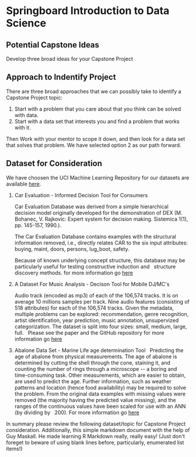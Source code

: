 # Springboard Introduction to Data Science
## Potential Capstone Ideas
Develop three broad ideas for your Capstone Project

## Approach to Indentify Project
There are three broad approaches that we can possibly take to identify a Capstone Project topic:

1. Start with a problem that you care about that you think can be solved with data. 
2. Start with a data set that interests you and find a problem that works with it.

Then Work with your mentor to scope it down, and then look for a data set that solves that problem. 
We have selected option 2 as our path forward.

## Dataset for Consideration
We have choosen the UCI Machine Learning Repository for our datasets are available [here](http://archive.ics.uci.edu/ml/index.php).

1. Car Evaluation - Informed Decision Tool for Consumers

   Car Evaluation Database was derived from a simple hierarchical decision model originally developed for the demonstration of DEX
   (M. Bohanec, V. Rajkovic: Expert system for decision making. Sistemica 1(1), pp. 145-157, 1990.). 
   
   The Car Evaluation Database contains examples with the structural information removed, i.e., directly relates CAR to the six input
   attributes: buying, maint, doors, persons, lug_boot, safety.
   
   Because of known underlying concept structure, this database may be particularly useful for testing constructive induction and
   structure discovery methods. for more information go [here](http://archive.ics.uci.edu/ml/datasets/Car+Evaluation)

2. A Dataset For Music Analysis - Decison Tool for Mobile DJ/MC's

   Audio track (encoded as mp3) of each of the 106,574 tracks. It is on average 10 millions samples per track.
   Nine audio features (consisting of 518 attributes) for each of the 106,574 tracks.
   Given the metadata, multiple problems can be explored: recommendation, genre recognition, artist identification, year prediction,
   music annotation, unsupervized categorization. The dataset is split into four sizes: small, medium, large, full.
   Please see the paper and the GitHub repository for more information go [here](https://github.com/mdeff/fma)
   
3. Abalone Data Set - Marine Life age determination Tool
   Predicting the age of abalone from physical measurements.  The age of abalone is determined by cutting the shell through the cone,
   staining it, and counting the number of rings through a microscope -- a boring and time-consuming task.  Other measurements, which
   are easier to obtain, are used to predict the age.  Further information, such as weather patterns and location (hence food
   availability) may be required to solve the problem. From the original data examples with missing values were removed (the majority
   having the predicted value missing), and the ranges of the continuous values have been scaled for use with an ANN (by dividing by
   200). For more information go [here](http://archive.ics.uci.edu/ml/datasets/Abalone)

In summary please review the following dataset/topic for Capstone Project consideration. Additionally, this simple markdown document with the help of Guy Maskall. He made learning R Markdown really, really easy! (Just don't foreget to beware of using blank lines before, particularly, enumerated list items!)
